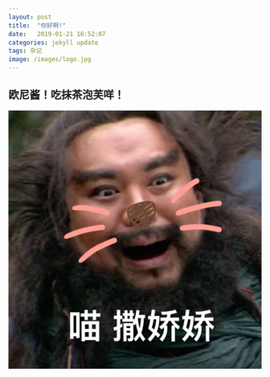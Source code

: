 ```yaml
---
layout: post
title:  "你好啊!"
date:   2019-01-21 16:52:07
categories: jekyll update
tags: 杂记
image: /images/logo.jpg
---
```




## 欧尼酱！吃抹茶泡芙咩！
![Alt text](/images/nihaoaImg/01.jpg)
